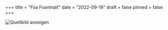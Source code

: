 +++
title = "Füa Foantnäit"
date = "2022-09-19"
draft = false
pinned = false
+++
<!--StartFragment-->

![Quellbild anzeigen](https://th.bing.com/th/id/OIP.w8SPQU-_ETAkb068X60yxgHaDt?pid=ImgDet&rs=1)

<!--EndFragment-->